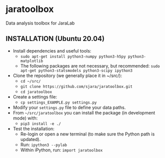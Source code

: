 jaratoolbox
===========

Data analysis toolbox for JaraLab

INSTALLATION (Ubuntu 20.04)
---------------------------
* Install dependencies and useful tools: 
  * `sudo apt-get install python3-numpy python3-h5py python3-matplotlib`
  * The following packages are not necessary, but recommended: `sudo apt-get python3-statsmodels python3-scipy ipython3`
* Clone the repository (we generally place it in ~/src/):
  * `cd ~/src/`
  * `git clone https://github.com/sjara/jaratoolbox.git`
  * `cd jaratoolbox`
* Create a settings file:
  * `cp settings_EXAMPLE.py settings.py`
* Modify your `settings.py` file to define your data paths.
* From `~/src/jaratoolbox` you can install the package (in development mode) with:
  * `pip3 install -e ./`
* Test the installation:
  * Re-login or open a new terminal (to make sure the Python path is updated).
  * Run: `ipython3 --pylab`
  * Within iPython, run: `import jaratoolbox`
